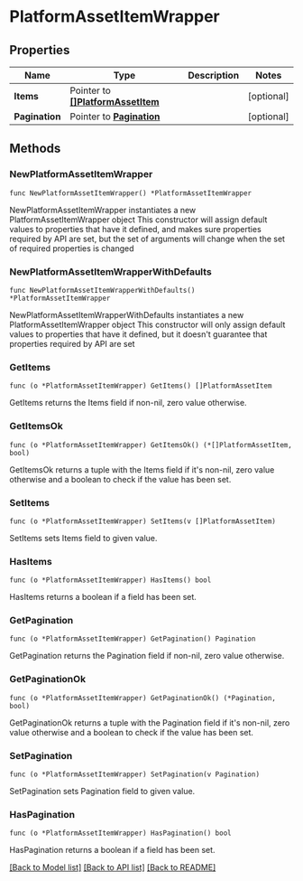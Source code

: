 # PlatformAssetItemWrapper

## Properties

Name | Type | Description | Notes
------------ | ------------- | ------------- | -------------
**Items** | Pointer to [**[]PlatformAssetItem**](PlatformAssetItem.md) |  | [optional] 
**Pagination** | Pointer to [**Pagination**](Pagination.md) |  | [optional] 

## Methods

### NewPlatformAssetItemWrapper

`func NewPlatformAssetItemWrapper() *PlatformAssetItemWrapper`

NewPlatformAssetItemWrapper instantiates a new PlatformAssetItemWrapper object
This constructor will assign default values to properties that have it defined,
and makes sure properties required by API are set, but the set of arguments
will change when the set of required properties is changed

### NewPlatformAssetItemWrapperWithDefaults

`func NewPlatformAssetItemWrapperWithDefaults() *PlatformAssetItemWrapper`

NewPlatformAssetItemWrapperWithDefaults instantiates a new PlatformAssetItemWrapper object
This constructor will only assign default values to properties that have it defined,
but it doesn't guarantee that properties required by API are set

### GetItems

`func (o *PlatformAssetItemWrapper) GetItems() []PlatformAssetItem`

GetItems returns the Items field if non-nil, zero value otherwise.

### GetItemsOk

`func (o *PlatformAssetItemWrapper) GetItemsOk() (*[]PlatformAssetItem, bool)`

GetItemsOk returns a tuple with the Items field if it's non-nil, zero value otherwise
and a boolean to check if the value has been set.

### SetItems

`func (o *PlatformAssetItemWrapper) SetItems(v []PlatformAssetItem)`

SetItems sets Items field to given value.

### HasItems

`func (o *PlatformAssetItemWrapper) HasItems() bool`

HasItems returns a boolean if a field has been set.

### GetPagination

`func (o *PlatformAssetItemWrapper) GetPagination() Pagination`

GetPagination returns the Pagination field if non-nil, zero value otherwise.

### GetPaginationOk

`func (o *PlatformAssetItemWrapper) GetPaginationOk() (*Pagination, bool)`

GetPaginationOk returns a tuple with the Pagination field if it's non-nil, zero value otherwise
and a boolean to check if the value has been set.

### SetPagination

`func (o *PlatformAssetItemWrapper) SetPagination(v Pagination)`

SetPagination sets Pagination field to given value.

### HasPagination

`func (o *PlatformAssetItemWrapper) HasPagination() bool`

HasPagination returns a boolean if a field has been set.


[[Back to Model list]](../README.md#documentation-for-models) [[Back to API list]](../README.md#documentation-for-api-endpoints) [[Back to README]](../README.md)


